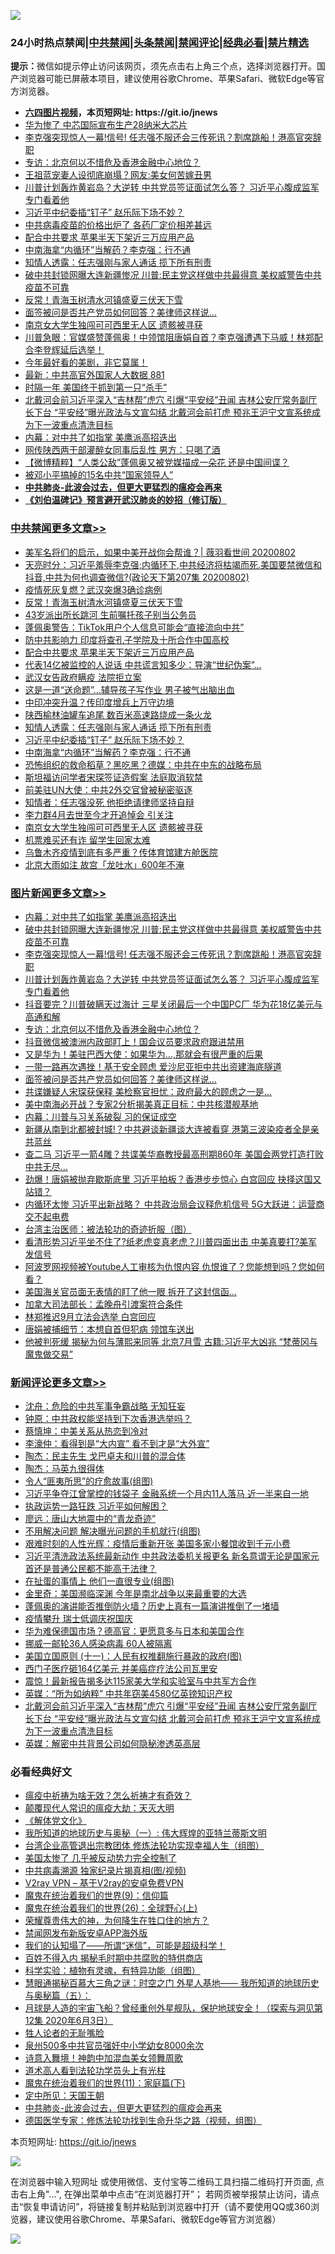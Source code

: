 ![](https://raw.githubusercontent.com/fqnews/bnews/master/64photo/fqnews-qr.jpg)

<div id="tt">
<h3>24小时热点禁闻|<a href="#%E4%B8%AD%E5%85%B1%E7%A6%81%E9%97%BB%E6%9B%B4%E5%A4%9A%E6%96%87%E7%AB%A0">中共禁闻</a>|<a href="#%E5%9B%BE%E7%89%87%E6%96%B0%E9%97%BB%E6%9B%B4%E5%A4%9A%E6%96%87%E7%AB%A0">头条禁闻</a>|<a href="#%E6%96%B0%E9%97%BB%E8%AF%84%E8%AE%BA%E6%9B%B4%E5%A4%9A%E6%96%87%E7%AB%A0">禁闻评论|<a href="#%E5%BF%85%E7%9C%8B%E7%BB%8F%E5%85%B8%E5%A5%BD%E6%96%87">经典必看|<a href="/video.md#%E7%A6%81%E7%89%87%E7%B2%BE%E9%80%89">禁片精选</a></h3>
<div><b>提示：</b>微信如提示停止访问该网页，须先点击右上角三个点，选择浏览器打开。国产浏览器可能已屏蔽本项目，建议使用谷歌Chrome、苹果Safari、微软Edge等官方浏览器。</div>
<ul>
<li><b><a href="http://d1.bdrive.tk/64.mp4" target="_blank">六四图片视频</a>，本页短网址: https://git.io/jnews</b></li>
<li><a href="/cnnews/20200802/1373595.md">华为惨了 中芯国际宣布生产28纳米大芯片</a></li>
<li><a href="/topimagenews/20200802/1373693.md">李克强突现惊人一幕!信号! 任志强不服还会三传死讯？割席跳船！港高官突辞职</a></li>
<li><a href="/topimagenews/20200802/1373542.md">专访：北京何以不惜危及香港金融中心地位？</a></li>
<li><a href="/cnnews/hknews/20200802/1373546.md">王祖蓝宠妻人设彻底崩塌？网友:美女何苦嫁丑男</a></li>
<li><a href="/topimagenews/20200802/1373666.md">川普计划轰炸黄岩岛？大逆转 中共党员签证面试怎么答？ 习近平心腹成监军 专门看着他</a></li>
<li><a href="/cbnews/20200802/1373442.md">习近平中纪委插“钉子” 赵乐际下场不妙？</a></li>
<li><a href="/cnnews/20200802/1373494.md">中共病毒疫苗的价格出炉了 各药厂定价相差甚远</a></li>
<li><a href="/cbnews/20200802/1373590.md">配合中共要求 苹果半天下架近三万应用产品</a></li>
<li><a href="/cbnews/20200802/1373441.md">中南海拿“内循环”当解药？李克强：行不通</a></li>
<li><a href="/cbnews/20200802/1373543.md">知情人透露：任志强刚与家人通话 揽下所有刑责</a></li>
<li><a href="/topimagenews/20200803/1373700.md">破中共封锁网曝大连新疆惨况 川普:民主党这样做中共最得意 美权威警告中共疫苗不可靠</a></li>
<li><a href="/cbnews/20200803/1373744.md">反常！青海玉树清水河镇盛夏三伏天下雪</a></li>
<li><a href="/topimagenews/20200802/1373428.md">面签被问是否共产党员如何回答？美律师这样说...</a></li>
<li><a href="/cbnews/20200802/1373435.md">南京女大学生独闯可可西里无人区 遗骸被寻获</a></li>
<li><a href="/bannedvideo/20200802/1373399.md">川普急眼：官媒盛赞蓬佩奥！中领馆阻唐娟自首？李克强遭遇下马威！林郑配合李登辉延后选举！</a></li>
<li><a href="/ssgc/20200802/1373567.md">今年最好看的美剧，非它莫属！</a></li>
<li><a href="/bannedvideo/20200803/1373699.md">最新：中共高官外国家人大数据 881</a></li>
<li><a href="/cnnews/20200802/1373501.md">时隔一年 美国终于抓到第一只“杀手”</a></li>
<li><a href="/comments/20200802/1373673.md">北戴河会前习近平深入“吉林帮”虎穴 引爆“平安经”丑闻 吉林公安厅常务副厅长下台 “平安经”曝光政法与文宣勾结 北戴河会前打虎 预兆王沪宁文宣系统成为下一波重点清洗目标</a></li>
<li><a href="/topimagenews/20200803/1373742.md">内幕：对中共了如指掌 美鹰派高招迭出</a></li>
<li><a href="/baitai/20200802/1373382.md">网传陕西两干部灌醉女同事后乱性 男方：只喝了酒</a></li>
<li><a href="/comments/20200802/1373481.md">【微博精粹】“人类公敌”蓬佩奥又被党媒描成一朵花 还是中国间谍？</a></li>
<li><a href="/lifebaike/20200802/1373593.md">被邓小平搞掉的15名中共“国家领导人”</a></li>
<li><b><a href="/comments/20200211/1275071.md" target="_blank">中共肺炎-此波会过去，但更大更猛烈的瘟疫会再来</a></b></li>
<li><b><a href="/comments/20200207/1272816.md" target="_blank">《刘伯温碑记》预言避开武汉肺炎的妙招（修订版）</a></b></li>
</ul>
</div>

<div class="catlist">
<h3><a href="/cbnews/" target="_blank">中共禁闻</a><span><a href="/cbnews/" target="_blank" rel="nofollow">更多文章>></a></span></h3>
<ul>
<li><a href="/cbnews/20200803/1373728.md" target="_blank">美军名将们的启示，如果中美开战你会帮谁？| 薇羽看世间 20200802</a></li>
<li><a href="/cbnews/20200803/1373777.md" target="_blank">天亮时分：习近平羞辱李克强;内循环下,中共经济将枯竭而死.美国要禁微信和抖音,中共为何也调查微信?(政论天下第207集 20200802)</a></li>
<li><a href="/cbnews/20200803/1373745.md" target="_blank">疫情死灰复燃？武汉突爆3确诊病例</a></li>
<li><a href="/cbnews/20200803/1373744.md" target="_blank">反常！青海玉树清水河镇盛夏三伏天下雪</a></li>
<li><a href="/cbnews/20200803/1373743.md" target="_blank">43岁派出所长跳河 生前嘱托孩子别当公务员</a></li>
<li><a href="/cbnews/20200803/1373720.md" target="_blank">蓬佩奥警告：TikTok用户个人信息可能会“直接流向中共”</a></li>
<li><a href="/cbnews/20200803/1373705.md" target="_blank">防中共影响力 印度将查孔子学院及十所合作中国高校</a></li>
<li><a href="/cbnews/20200802/1373590.md" target="_blank">配合中共要求 苹果半天下架近三万应用产品</a></li>
<li><a href="/cbnews/20200802/1373589.md" target="_blank">代表14亿被监控的人说话 中共谎言知多少：导演“世纪伪案”…</a></li>
<li><a href="/cbnews/20200802/1373588.md" target="_blank">武汉女告政府瞒疫 法院拒立案</a></li>
<li><a href="/cbnews/20200802/1373587.md" target="_blank">这是一道“送命题”…辅导孩子写作业 男子被气出脑出血</a></li>
<li><a href="/cbnews/20200802/1373545.md" target="_blank">中印冲突升温？传印度增兵上万守边境</a></li>
<li><a href="/cbnews/20200802/1373544.md" target="_blank">陕西榆林油罐车追尾 数百米高速路烧成一条火龙</a></li>
<li><a href="/cbnews/20200802/1373543.md" target="_blank">知情人透露：任志强刚与家人通话 揽下所有刑责</a></li>
<li><a href="/cbnews/20200802/1373442.md" target="_blank">习近平中纪委插“钉子” 赵乐际下场不妙？</a></li>
<li><a href="/cbnews/20200802/1373441.md" target="_blank">中南海拿“内循环”当解药？李克强：行不通</a></li>
<li><a href="/cbnews/20200802/1373440.md" target="_blank">恐怖组织的救命稻草？黑吃黑？德媒：中共在中东的战略布局</a></li>
<li><a href="/cbnews/20200802/1373439.md" target="_blank">斯坦福访问学者宋琛签证造假案 法庭取消软禁</a></li>
<li><a href="/cbnews/20200802/1373438.md" target="_blank">前美驻UN大使：中共2外交官曾被秘密驱逐</a></li>
<li><a href="/cbnews/20200802/1373437.md" target="_blank">知情者：任志强没死 他拒绝请律师坚持自辩</a></li>
<li><a href="/cbnews/20200802/1373436.md" target="_blank">李力群4月去世至今才开追悼会 引关注</a></li>
<li><a href="/cbnews/20200802/1373435.md" target="_blank">南京女大学生独闯可可西里无人区 遗骸被寻获</a></li>
<li><a href="/cbnews/20200802/1373434.md" target="_blank">机票难买还有诈 留学生回家太难</a></li>
<li><a href="/cbnews/20200802/1373433.md" target="_blank">乌鲁木齐疫情到底有多严重？传体育馆建方舱医院</a></li>
<li><a href="/cbnews/20200802/1373432.md" target="_blank">北京大雨如注 故宫「龙吐水」600年不淹</a></li>

</ul>
</div>
<div class="catlist">
<h3><a href="/topimagenews/" target="_blank">图片新闻</a><span><a href="/topimagenews/" target="_blank" rel="nofollow">更多文章>></a></span></h3>
<ul>
<li><a href="/topimagenews/20200803/1373742.md" target="_blank">内幕：对中共了如指掌 美鹰派高招迭出</a></li>
<li><a href="/topimagenews/20200803/1373700.md" target="_blank">破中共封锁网曝大连新疆惨况 川普:民主党这样做中共最得意 美权威警告中共疫苗不可靠</a></li>
<li><a href="/topimagenews/20200802/1373693.md" target="_blank">李克强突现惊人一幕!信号! 任志强不服还会三传死讯？割席跳船！港高官突辞职</a></li>
<li><a href="/topimagenews/20200802/1373666.md" target="_blank">川普计划轰炸黄岩岛？大逆转 中共党员签证面试怎么答？ 习近平心腹成监军 专门看着他</a></li>
<li><a href="/topimagenews/20200802/1373665.md" target="_blank">抖音要完？川普破瞒天过海计 三星关闭最后一个中国PC厂 华为花18亿美元与高通和解</a></li>
<li><a href="/topimagenews/20200802/1373542.md" target="_blank">专访：北京何以不惜危及香港金融中心地位？</a></li>
<li><a href="/topimagenews/20200802/1373431.md" target="_blank">抖音微信被澳洲内政部盯上！国会议员要求政府跟进禁用</a></li>
<li><a href="/topimagenews/20200802/1373430.md" target="_blank">又是华为！美驻巴西大使：如果华为&#8230;,那就会有很严重的后果</a></li>
<li><a href="/topimagenews/20200802/1373429.md" target="_blank">一带一路再次遇挫！基于安全顾虑 爱沙尼亚拒中共出资建海底隧道</a></li>
<li><a href="/topimagenews/20200802/1373428.md" target="_blank">面签被问是否共产党员如何回答？美律师这样说&#8230;</a></li>
<li><a href="/topimagenews/20200802/1373427.md" target="_blank">共谍嫌疑人宋琛获保释 美检察官担忧：政府最大的顾虑之一是…</a></li>
<li><a href="/topimagenews/20200802/1373338.md" target="_blank">美中南海必开战？专家2分析揭美真正目标：中共核潜舰基地</a></li>
<li><a href="/topimagenews/20200802/1373318.md" target="_blank">内幕：川普与习关系破裂 习的保证成空</a></li>
<li><a href="/topimagenews/20200802/1373288.md" target="_blank">新疆从南到北都被封城!？中共避谈新疆谈大连被看穿 港第三波染疫者全是亲共蓝丝</a></li>
<li><a href="/topimagenews/20200801/1373273.md" target="_blank">查二马 习近平一箭4雕？共谍美华裔教授最高刑期860年 美国会两党打造打败中共无尽…</a></li>
<li><a href="/topimagenews/20200801/1373253.md" target="_blank">劲爆！唐娟被抛弃歇斯底里 习近平拍板？香港步步惊心 白宫回应 抉择这国又站错？</a></li>
<li><a href="/topimagenews/20200801/1373239.md" target="_blank">内循环太惨 习近平出新战略？ 中共政治局会议释危机信号 5G大跃进：运营商交不起电费</a></li>
<li><a href="/comments/20200801/1373219.md" target="_blank">台湾主治医师：被法轮功的奇迹折服（图）</a></li>
<li><a href="/topimagenews/20200801/1373231.md" target="_blank">看清形势习近平坐不住了?纸老虎变真老虎？川普四面出击 中美真要打?美军发信号</a></li>
<li><a href="/topimagenews/20200801/1373184.md" target="_blank">阿波罗网视频被Youtube人工审核为仇恨内容 仇恨谁了？您能想到吗？您如何看？</a></li>
<li><a href="/topimagenews/20200801/1373080.md" target="_blank">美国海关官员面无表情的盯了他一眼 拆开了这封信函…</a></li>
<li><a href="/topimagenews/20200801/1373079.md" target="_blank">加拿大司法部长：孟晚舟引渡案符合条件</a></li>
<li><a href="/topimagenews/20200801/1373078.md" target="_blank">林郑推迟9月立法会选举 白宫回应</a></li>
<li><a href="/topimagenews/20200801/1372858.md" target="_blank">唐娟被捕细节：本想自首但犯病 领馆车送出</a></li>
<li><a href="/topimagenews/20200731/1372796.md" target="_blank">他被判死缓 揭秘为何与薄熙来同等 北京7月雪 古籍:习近平大凶兆 “梵蒂冈与魔鬼做交易”</a></li>

</ul>
</div>
<div class="catlist">
<h3><a href="/comments/" target="_blank">新闻评论</a><span><a href="/comments/" target="_blank" rel="nofollow">更多文章>></a></span></h3>
<ul>
<li><a href="/comments/20200803/1373823.md" target="_blank">沈舟：危险的中共军事争霸战略 无知狂妄</a></li>
<li><a href="/comments/20200803/1373822.md" target="_blank">钟原：中共政权能坚持到下次香港选举吗？</a></li>
<li><a href="/comments/20200803/1373821.md" target="_blank">蔡慎坤：中美关系从热恋到冷对</a></li>
<li><a href="/comments/20200803/1373820.md" target="_blank">李濠仲：看得到是“大内宣” 看不到才是“大外宣”</a></li>
<li><a href="/comments/20200803/1373819.md" target="_blank">陶杰：民主先生 戈巴卓夫和川普的混合体</a></li>
<li><a href="/comments/20200803/1373818.md" target="_blank">陶杰：马英九很得体</a></li>
<li><a href="/comments/20200803/1373802.md" target="_blank">令人“匪夷所思”的疗愈故事(组图)</a></li>
<li><a href="/comments/20200803/1373799.md" target="_blank">习近平争夺江曾掌控的钱袋子 金融系统一个月内11人落马 近一半来自一地</a></li>
<li><a href="/comments/20200803/1373794.md" target="_blank">执政运势一路狂跌 习近平如何解困？</a></li>
<li><a href="/comments/20200803/1373793.md" target="_blank">廖远：唐山大地震中的“青龙奇迹”</a></li>
<li><a href="/comments/20200803/1373790.md" target="_blank">不用解决问题 解决曝光问题的手机就行(组图)</a></li>
<li><a href="/comments/20200803/1373789.md" target="_blank">艰难时刻的人性光辉：疫情后重新开张 美国多家小餐馆收到千元小费</a></li>
<li><a href="/comments/20200803/1373781.md" target="_blank">习近平清洗政法系统最新动作 中共政法委机关报更名 新名意谓无论是国家元首还是普通公民都不能高于法律？</a></li>
<li><a href="/comments/20200803/1373779.md" target="_blank">在扯蛋的事情上 他们一直很专业(组图)</a></li>
<li><a href="/comments/20200803/1373776.md" target="_blank">金里奇：美国濒临深渊 今年是南北战争以来最重要的大选</a></li>
<li><a href="/comments/20200803/1373761.md" target="_blank">蓬佩奥的演讲能否推倒防火墙？历史上真有一篇演讲推倒了一堵墙</a></li>
<li><a href="/comments/20200803/1373758.md" target="_blank">疫情攀升 瑞士低调庆祝国庆</a></li>
<li><a href="/comments/20200803/1373738.md" target="_blank">华为难保德国市场？德高官：更愿意多与日本和美国合作</a></li>
<li><a href="/comments/20200803/1373737.md" target="_blank">挪威一邮轮36人感染病毒 60人被隔离</a></li>
<li><a href="/comments/20200803/1373725.md" target="_blank">美国立国原则 (十一)：人民有权推翻施行暴政的政府(图)</a></li>
<li><a href="/comments/20200803/1373724.md" target="_blank">西门子医疗砸164亿美元 并美癌症疗法公司瓦里安</a></li>
<li><a href="/comments/20200803/1373708.md" target="_blank">震惊！最新报告揭多达115家美大学和实验室与中共军方合作</a></li>
<li><a href="/comments/20200802/1373678.md" target="_blank">英媒：“所为如纳粹”  中共年窃美4580亿英镑知识产权</a></li>
<li><a href="/comments/20200802/1373673.md" target="_blank">北戴河会前习近平深入“吉林帮”虎穴 引爆“平安经”丑闻 吉林公安厅常务副厅长下台 “平安经”曝光政法与文宣勾结 北戴河会前打虎 预兆王沪宁文宣系统成为下一波重点清洗目标</a></li>
<li><a href="/comments/20200802/1373670.md" target="_blank">英媒：解密中共背景公司如何隐秘渗透英高层</a></li>

</ul>
</div>

<div class="catlist">
<h3>必看经典好文</h3>
<ul>
<li><a href="/comments/20200502/1322275.md" target="_blank">瘟疫中祈祷为啥无效？怎么祈祷才有奇效？</a></li>
<li><a href="/comments/20200619/783185.md" target="_blank">颠覆现代人常识的瘟疫大劫：天灭大明</a></li>
<li><a href="/bookwiki/20130610/138400.md" target="_blank">《解体党文化》</a></li>
<li><a href="/tculture/xiulian/20170611/772817.md" target="_blank">我所知道的地球历史与奥秘（一）: 伟大辉煌的亚特兰蒂斯文明</a></li>
<li><a href="/comments/20200528/1335859.md" target="_blank">台湾企业高管退出宗教团体 修炼法轮功实现幸福人生（组图）</a></li>
<li><a href="/comments/20200624/1349702.md" target="_blank">美国太惨了 几乎被反动势力完全控制了</a></li>
<li><a href="/ccpdope/20200412/1311165.md" target="_blank">中共病毒溯源 独家纪录片揭真相(图/视频)</a></li>
<li><a href="/comments/20200112/1257608.md" target="_blank">V2ray VPN &#8211; 基于V2ray的安卓免费VPN</a></li>
<li><a href="/topimagenews/20180529/949649.md" target="_blank">魔鬼在统治着我们的世界(9)：信仰篇</a></li>
<li><a href="/comments/20181210/1044798.md" target="_blank">魔鬼在统治着我们的世界(26)：全球野心(上)</a></li>
<li><a href="/comments/20200618/1346830.md" target="_blank">荣耀尊贵伟大的神，为何降生在牲口住的地方？</a></li>
<li><a href="/comments/20200627/783266.md" target="_blank">禁闻网发布新版安卓APP海外版</a></li>
<li><a href="/sohnews/20161029/607205.md" target="_blank">我们的认知塌了——所谓“迷信”，可能是超级科学！</a></li>
<li><a href="/lifebaike/20200711/1358994.md" target="_blank">百姓不得入内 揭秘毛时期中共腐败的特供商店</a></li>
<li><a href="/comments/20200605/783205.md" target="_blank">科学实验：植物有灵魂，有特异功能（组图）</a></li>
<li><a href="/cbnews/20170907/819423.md" target="_blank">慧眼通揭秘百慕大三角之谜：时空之门 外星人基地—— 我所知道的地球历史与奥秘篇（五）：</a></li>
<li><a href="/comments/20200712/1359456.md" target="_blank">月球是人造的宇宙飞船？曾经重创外星舰队，保护地球安全！（探索与洞见第12集 2020年6月3日）</a></li>
<li><a href="/comments/20200606/783250.md" target="_blank">牲人论者的无耻嘴脸</a></li>
<li><a href="/comments/20200704/783272.md" target="_blank">泉州500多中共官员强奸中小学幼女8000余次</a></li>
<li><a href="/topimagenews/20170208/656009.md" target="_blank">诗意入舞境！神韵中加混血美女领舞周歌</a></li>
<li><a href="/comments/20200227/1284657.md" target="_blank">道术高人看到法轮功学员头上有光柱</a></li>
<li><a href="/topimagenews/20180530/950691.md" target="_blank">魔鬼在统治着我们的世界(11)：家庭篇(下)</a></li>
<li><a href="/tculture/xiulian/20151111/470021.md" target="_blank">定中所见：天国王朝</a></li>
<li><a href="/comments/20200211/1275071.md" target="_blank">中共肺炎-此波会过去，但更大更猛烈的瘟疫会再来</a></li>
<li><a href="/comments/20200607/783186.md" target="_blank">德国医学专家：修炼法轮功找到生命升华之路（视频，组图）</a></li>

</ul>
</div>

本页短网址: https://git.io/jnews

![](https://raw.githubusercontent.com/fqnews/bnews/master/64photo/fqnews-qr.jpg)

在浏览器中输入短网址 或使用微信、支付宝等二维码工具扫描二维码打开页面, 点击右上角"...", 在弹出菜单中点击“在浏览器打开”； 若网页被举报禁止访问，请点击“恢复申请访问”，将链接复制并粘贴到浏览器中打开（请不要使用QQ或360浏览器，建议使用谷歌Chrome、苹果Safari、微软Edge等官方浏览器）

![](https://raw.githubusercontent.com/fqnews/bnews/master/64photo/wx.jpg)